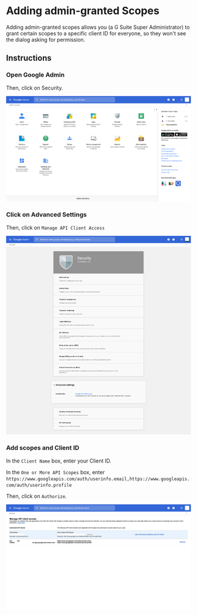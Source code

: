 # Adding admin-granted Scopes

Adding admin-granted scopes allows you (a G Suite Super Administrator) to grant certain scopes to a specific client ID for everyone, so they won't see the dialog asking for permission.

## Instructions

### Open Google Admin

Then, click on Security.

![admin console](/img/adminConsoleHome.png)

### Click on Advanced Settings

Then, click on `Manage API Client Access`

![security settings](/img/adminConsoleSecurity.png)

### Add scopes and Client ID

In the `Client Name` box, enter your Client ID.

In the `One or More API Scopes` box, enter `https://www.googleapis.com/auth/userinfo.email,https://www.googleapis.com/auth/userinfo.profile`

Then, click on `Authorize`.

![manage api client access screen](/img/manageAPIClientAccess.png)
